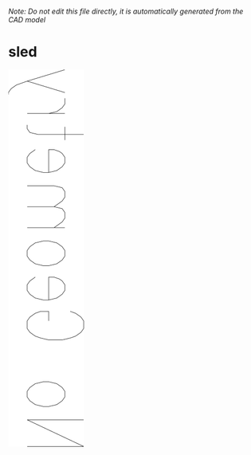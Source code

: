 ###### Note: Do not edit this file directly, it is automatically generated from the CAD model

# sled

![](/project.svg)

